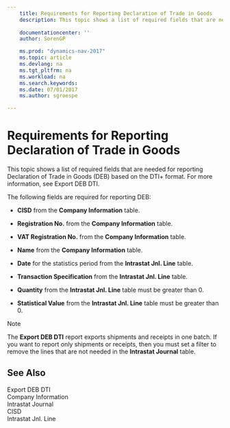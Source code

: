```yaml
---
    title: Requirements for Reporting Declaration of Trade in Goods 
    description: This topic shows a list of required fields that are needed for reporting Declaration of Trade in Goods (DEB) based on the DTI+ format. For more information, see Export DEB DTI.
    
    documentationcenter: ''
    author: SorenGP

    ms.prod: "dynamics-nav-2017"
    ms.topic: article
    ms.devlang: na
    ms.tgt_pltfrm: na
    ms.workload: na
    ms.search.keywords:
    ms.date: 07/01/2017
    ms.author: sgroespe

---
```

# Requirements for Reporting Declaration of Trade in Goods
This topic shows a list of required fields that are needed for reporting Declaration of Trade in Goods (DEB) based on the DTI+ format. For more information, see Export DEB DTI.  
  
 The following fields are required for reporting DEB:  
  
-   **CISD** from the **Company Information** table.  
  
-   **Registration No.** from the **Company Information** table.  
  
-   **VAT Registration No.** from the **Company Information** table.  
  
-   **Name** from the **Company Information** table.  
  
-   **Date** for the statistics period from the **Intrastat Jnl. Line** table.  
  
-   **Transaction Specification** from the **Intrastat Jnl. Line** table.  
  
-   **Quantity** from the **Intrastat Jnl. Line** table must be greater than 0.  
  
-   **Statistical Value** from the **Intrastat Jnl. Line** table must be greater than 0.  
  
> [!NOTE]  
>  The **Export DEB DTI** report exports shipments and receipts in one batch. If you want to report only shipments or receipts, then you must set a filter to remove the lines that are not needed in the **Intrastat Journal** table.  
  
## See Also  
 Export DEB DTI   
 Company Information   
 Intrastat Journal   
 CISD   
 Intrastat Jnl. Line